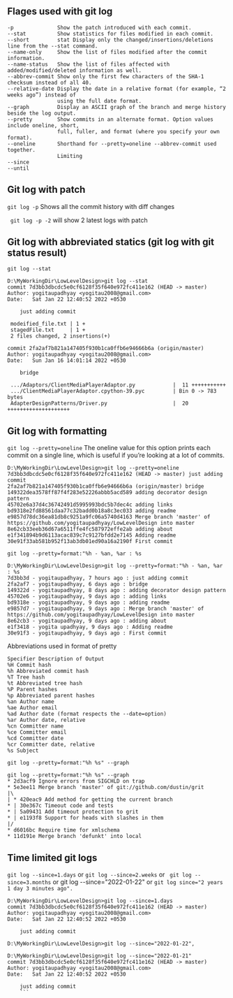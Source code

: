 ## Flages used with git log
```
-p              Show the patch introduced with each commit.
--stat          Show statistics for files modified in each commit.
--short         stat Display only the changed/insertions/deletions line from the --stat command.
--name-only     Show the list of files modified after the commit information.
--name-status   Show the list of files affected with added/modified/deleted information as well.
--abbrev-commit Show only the first few characters of the SHA-1 checksum instead of all 40.
--relative-date Display the date in a relative format (for example, “2 weeks ago”) instead of
                using the full date format.
--graph         Display an ASCII graph of the branch and merge history beside the log output.
--pretty        Show commits in an alternate format. Option values include oneline, short,
                full, fuller, and format (where you specify your own format).
--oneline       Shorthand for --pretty=oneline --abbrev-commit used together.
                Limiting
--since
--until
```



## Git log with patch
`git log -p`
Shows all the commit history with diff changes

` git log -p -2` 
will show 2 latest logs with patch

## Git log with abbreviated statics (git log with git status result)

`git log --stat`

```
D:\MyWorkingDir\LowLevelDesign>git log --stat
commit 7d3bb3dbcdc5e0cf6128f35f640e972fc411e162 (HEAD -> master)
Author: yogitaupadhyay <yogitau2008@gmail.com>
Date:   Sat Jan 22 12:40:52 2022 +0530

    just adding commit

 modeified_file.txt | 1 +
 stagedFile.txt     | 1 +
 2 files changed, 2 insertions(+)

commit 2fa2af7b821a147405f930b1ca0ffb6e94666b6a (origin/master)
Author: yogitaupadhyay <yogitau2008@gmail.com>
Date:   Sun Jan 16 14:01:14 2022 +0530

    bridge

 .../Adaptors/ClientMediaPlayerAdaptor.py            |  11 +++++++++++
 .../ClientMediaPlayerAdaptor.cpython-39.pyc         | Bin 0 -> 783 bytes
 AdapterDesignPatterns/Driver.py                     |  20 ++++++++++++++++++++

 ```
 ## Git log with formatting
 
 `git log --pretty=oneline`
 The oneline value for this option prints each commit on a single line, which is useful if you’re looking at a lot of commits.
 ```
 D:\MyWorkingDir\LowLevelDesign>git log --pretty=oneline
7d3bb3dbcdc5e0cf6128f35f640e972fc411e162 (HEAD -> master) just adding commit
2fa2af7b821a147405f930b1ca0ffb6e94666b6a (origin/master) bridge
149322dea3578ff87f4f283e52226abbb5acd589 adding decorator design pattern
45702e6a37d4c36742491d5995993bdc5b7dec4c adding links
bd9318e2fd88561daa77c32badd0b18a8c3ec033 adding readme
e9857d78dc36ea81db8c9251a9fc06a5740d4163 Merge branch 'master' of https://github.com/yogitaupadhyay/LowLevelDesign into master
8e62cb33eeb36d67a6511ffe4fc587972effe2ab adding about
e1f341894b9d6113acac839c7c9127bfdd2e7145 Adding readme
30e91f33ab581b952f13ab3db01ed90a16a2190f First commit
```
`git log --pretty=format:"%h - %an, %ar : %s`

```
D:\MyWorkingDir\LowLevelDesign>git log --pretty=format:"%h - %an, %ar : %s
7d3bb3d - yogitaupadhyay, 7 hours ago : just adding commit
2fa2af7 - yogitaupadhyay, 6 days ago : bridge
149322d - yogitaupadhyay, 8 days ago : adding decorator design pattern
45702e6 - yogitaupadhyay, 9 days ago : adding links
bd9318e - yogitaupadhyay, 9 days ago : adding readme
e9857d7 - yogitaupadhyay, 9 days ago : Merge branch 'master' of https://github.com/yogitaupadhyay/LowLevelDesign into master
8e62cb3 - yogitaupadhyay, 9 days ago : adding about
e1f3418 - yogita upadhyay, 9 days ago : Adding readme
30e91f3 - yogitaupadhyay, 9 days ago : First commit
```
Abbreviations used in format of pretty

```
Specifier Description of Output
%H Commit hash
%h Abbreviated commit hash
%T Tree hash
%t Abbreviated tree hash
%P Parent hashes
%p Abbreviated parent hashes
%an Author name
%ae Author email
%ad Author date (format respects the --date=option)
%ar Author date, relative
%cn Committer name
%ce Committer email
%cd Committer date
%cr Committer date, relative
%s Subject
```
`git log --pretty=format:"%h %s" --graph`

```
git log --pretty=format:"%h %s" --graph
* 2d3acf9 Ignore errors from SIGCHLD on trap
* 5e3ee11 Merge branch 'master' of git://github.com/dustin/grit
|\
| * 420eac9 Add method for getting the current branch
* | 30e367c Timeout code and tests
* | 5a09431 Add timeout protection to grit
* | e1193f8 Support for heads with slashes in them
|/
* d6016bc Require time for xmlschema
* 11d191e Merge branch 'defunkt' into local
```

## Time limited git logs
`git log --since=1.days` or `git log --since=2.weeks` or ` git log --since=3.months` or git log --since="2022-01-22" or `git log since="2 years 1 day 3 minutes ago".`
```
D:\MyWorkingDir\LowLevelDesign>git log --since=1.days
commit 7d3bb3dbcdc5e0cf6128f35f640e972fc411e162 (HEAD -> master)
Author: yogitaupadhyay <yogitau2008@gmail.com>
Date:   Sat Jan 22 12:40:52 2022 +0530

    just adding commit
```

```
D:\MyWorkingDir\LowLevelDesign>git log --since="2022-01-22",

D:\MyWorkingDir\LowLevelDesign>git log --since="2022-01-21"
commit 7d3bb3dbcdc5e0cf6128f35f640e972fc411e162 (HEAD -> master)
Author: yogitaupadhyay <yogitau2008@gmail.com>
Date:   Sat Jan 22 12:40:52 2022 +0530

    just adding commit
    ```
